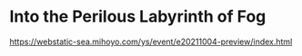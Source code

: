 # Into the Perilous Labyrinth of Fog
https://webstatic-sea.mihoyo.com/ys/event/e20211004-preview/index.html